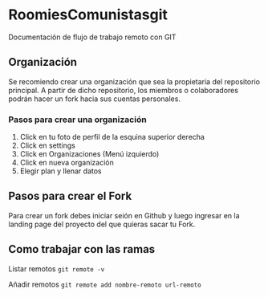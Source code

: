 # RoomiesComunistasgit

Documentación de flujo de trabajo remoto con GIT

## Organización

Se recomiendo crear una organización que sea la propietaria del repositorio principal. A partir de dicho repositorio, los miembros o colaboradores podrán hacer un fork hacia sus cuentas personales.

### Pasos para crear una organización

1. Click en tu foto de perfil de la esquina superior derecha
2. Click en settings
3. Click en Organizaciones (Menú izquierdo)
4. Click en nueva organización
5. Elegir plan y llenar datos

## Pasos para crear el Fork

Para crear un fork debes iniciar seión en Github y luego ingresar en la landing page del proyecto del que quieras sacar tu Fork.

## Como trabajar con las ramas

Listar remotos
`git remote -v`

Añadir remotos
`git remote add nombre-remoto url-remoto`

